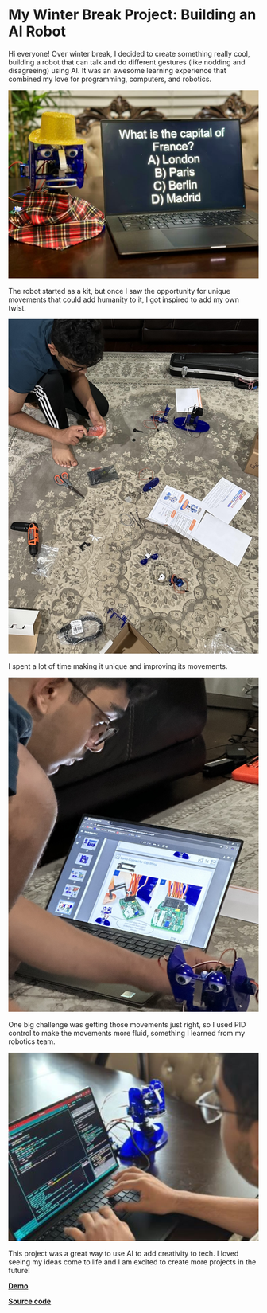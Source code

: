 # My Winter Break Project: Building an AI Robot

Hi everyone! Over winter break, I decided to create something really cool, building a robot that can talk and do different gestures (like nodding and disagreeing) using AI. It was an awesome learning experience that combined my love for programming, computers, and robotics.

![alt text](/assets/images/SirBlinksALot_Trivia.jpg)

The robot started as a kit, but once I saw the opportunity for unique movements that could add humanity to it, I got inspired to add my own twist. 

![alt text](/assets/images/BuildingSirBlinksALot1.jpg)

I spent a lot of time making it unique and improving its movements. 

![alt text](/assets/images/Making2.jpeg)

One big challenge was getting those movements just right, so I used PID control to make the movements more fluid, something I learned from my robotics team.

![alt text](/assets/images/Programming.jpg)

This project was a great way to use AI to add creativity to tech. I loved seeing my ideas come to life and I am excited to create more projects in the future!

[**Demo**](https://www.youtube.com/watch?v=B9AMRwF5B-0)

[**Source code**](https://github.com/upstboy/robot_character)